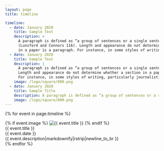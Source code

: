 ```yaml
---
layout: page
title: timeline

timeline:
  - date: January 2020
    title: Sample Text
    description: >
      A paragraph is defined as “a group of sentences or a single sentence that forms a unit” 
      (Lunsford and Connors 116). Length and appearance do not determine whether a section 
      in a paper is a paragraph. For instance, in some styles of writing, particularly journalistic styles, a paragraph can be just one sentence long.
  - date: January 2020
    title: Sample Text
    description: |
      A paragraph is defined as “a group of sentences or a single sentence that forms a unit” (Lunsford and Connors 116).
      Length and appearance do not determine whether a section in a paper is a paragraph.
      For instance, in some styles of writing, particularly journalistic styles, a paragraph can be just one sentence long.
    image: /logo/square/800.png
  - date: January 2020
    title: Sample Title
    description: A paragraph is defined as “a group of sentences or a single sentence that forms a unit” (Lunsford and Connors 116). Length and appearance do not determine whether a section in a paper is a paragraph. For instance, in some styles of writing, particularly journalistic styles, a paragraph can be just one sentence long.
    image: /logo/square/800.png
---
```


<!-- from https://cruip.com/3-examples-of-brilliant-vertical-timelines-with-tailwind-css/ -->

<!-- vertical line -->
<div class="space-y-8 relative before:absolute before:inset-0 before:ml-1.5 before:-translate-x-px md:before:mx-auto md:before:translate-x-0 before:h-full before:w-0.5 before:bg-gradient-to-b before:from-transparent before:via-slate-300 before:to-transparent">

  {% for event in page.timeline %}
  <div class="relative grid md:grid-cols-[1fr_0px_1fr] grid-cols-[0.75rem_1fr] gap-2 justify-items-center place-items-center group">
    <!-- image (optional) -->
    <div class="md:w-1/2 w-4/5 order-3 col-span-2 md:col-span-1 md:order-1 md:group-even:order-3">
      {% if event.image %}
      <img src="{{ event.image }}" alt="{{ event.title }}" class="w-full aspect-[35/42] object-cover border-t-[0.8rem] border-x-[0.6rem] border-b-[2.5rem] border-white">
      {% endif %}
    </div>
    <!-- dot icon -->
    <div class="w-3 h-3 rounded-full border border-white bg-[#27374C] shadow order-1 md:order-2 md:group-even:order-2 ">
    </div>
    <!-- card -->
    <div class="bg-[#181A1B] w-[calc(100%-2rem)] p-4 rounded border border-[#27374C] shadow order-2 md:order-3 md:group-even:order-1">
      <div class="flex items-center justify-between space-x-2 mb-1">
        <div class="font-bold text-zinc-300">{{ event.title }}</div>
        <time class="font-caveat font-medium text-blue-400">{{ event.date }}</time>
      </div>
      <div class="text-[#9D9487] leading-tight not-prose [&_a]:underline">{{ event.description|markdownify|rstrip|newline_to_br }}</div>
    </div>
  </div>
  {% endfor %}

</div>